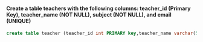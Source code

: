 #### Create a table teachers with the following columns: teacher_id (Primary Key), teacher_name (NOT NULL), subject (NOT NULL), and email (UNIQUE)

```sql
create table teacher (teacher_id int PRIMARY key,teacher_name varchar(50) not null, subject varchar(30) not null, email varchar(20) unique); 
```